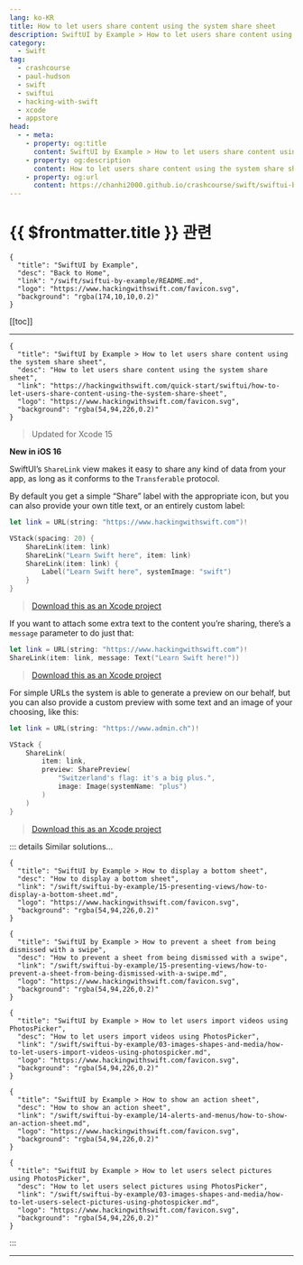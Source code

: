 ```yaml
---
lang: ko-KR
title: How to let users share content using the system share sheet
description: SwiftUI by Example > How to let users share content using the system share sheet
category:
  - Swift
tag: 
  - crashcourse
  - paul-hudson
  - swift
  - swiftui
  - hacking-with-swift
  - xcode
  - appstore
head:
  - - meta:
    - property: og:title
      content: SwiftUI by Example > How to let users share content using the system share sheet
    - property: og:description
      content: How to let users share content using the system share sheet
    - property: og:url
      content: https://chanhi2000.github.io/crashcourse/swift/swiftui-by-example/07-responding-to-events/how-to-let-users-share-content-using-the-system-share-sheet.html
---
```


# {{ $frontmatter.title }} 관련

```component VPCard
{
  "title": "SwiftUI by Example",
  "desc": "Back to Home",
  "link": "/swift/swiftui-by-example/README.md",
  "logo": "https://www.hackingwithswift.com/favicon.svg",
  "background": "rgba(174,10,10,0.2)"
}
```

[[toc]]

---

```component VPCard
{
  "title": "SwiftUI by Example > How to let users share content using the system share sheet",
  "desc": "How to let users share content using the system share sheet",
  "link": "https://hackingwithswift.com/quick-start/swiftui/how-to-let-users-share-content-using-the-system-share-sheet",
  "logo": "https://www.hackingwithswift.com/favicon.svg",
  "background": "rgba(54,94,226,0.2)"
}
```

> Updated for Xcode 15

**New in iOS 16**

SwiftUI’s `ShareLink` view makes it easy to share any kind of data from your app, as long as it conforms to the `Transferable` protocol.

By default you get a simple “Share” label with the appropriate icon, but you can also provide your own title text, or an entirely custom label:

```swift
let link = URL(string: "https://www.hackingwithswift.com")!

VStack(spacing: 20) {
    ShareLink(item: link)
    ShareLink("Learn Swift here", item: link)
    ShareLink(item: link) {
        Label("Learn Swift here", systemImage: "swift")
    }
}
```

> [<FontIcon icon="fas fa-file-zipper"/>Download this as an Xcode project](https://www.hackingwithswift.com/files/projects/swiftui/how-to-let-users-share-content-using-the-system-share-sheet-1.zip)

If you want to attach some extra text to the content you’re sharing, there’s a `message` parameter to do just that:

```swift
let link = URL(string: "https://www.hackingwithswift.com")!
ShareLink(item: link, message: Text("Learn Swift here!"))
```

> [<FontIcon icon="fas fa-file-zipper"/>Download this as an Xcode project](https://www.hackingwithswift.com/files/projects/swiftui/how-to-let-users-share-content-using-the-system-share-sheet-2.zip)

For simple URLs the system is able to generate a preview on our behalf, but you can also provide a custom preview with some text and an image of your choosing, like this:

```swift
let link = URL(string: "https://www.admin.ch")!

VStack {
    ShareLink(
        item: link,
        preview: SharePreview(
            "Switzerland's flag: it's a big plus.",
            image: Image(systemName: "plus")
        )
    )
}
```

> [<FontIcon icon="fas fa-file-zipper"/>Download this as an Xcode project](https://www.hackingwithswift.com/files/projects/swiftui/how-to-let-users-share-content-using-the-system-share-sheet-3.zip)

::: details Similar solutions…

```component VPCard
{
  "title": "SwiftUI by Example > How to display a bottom sheet",
  "desc": "How to display a bottom sheet",
  "link": "/swift/swiftui-by-example/15-presenting-views/how-to-display-a-bottom-sheet.md",
  "logo": "https://www.hackingwithswift.com/favicon.svg",
  "background": "rgba(54,94,226,0.2)"
}
```

```component VPCard
{
  "title": "SwiftUI by Example > How to prevent a sheet from being dismissed with a swipe",
  "desc": "How to prevent a sheet from being dismissed with a swipe",
  "link": "/swift/swiftui-by-example/15-presenting-views/how-to-prevent-a-sheet-from-being-dismissed-with-a-swipe.md",
  "logo": "https://www.hackingwithswift.com/favicon.svg",
  "background": "rgba(54,94,226,0.2)"
}
```

```component VPCard
{
  "title": "SwiftUI by Example > How to let users import videos using PhotosPicker",
  "desc": "How to let users import videos using PhotosPicker",
  "link": "/swift/swiftui-by-example/03-images-shapes-and-media/how-to-let-users-import-videos-using-photospicker.md",
  "logo": "https://www.hackingwithswift.com/favicon.svg",
  "background": "rgba(54,94,226,0.2)"
}
```

```component VPCard
{
  "title": "SwiftUI by Example > How to show an action sheet",
  "desc": "How to show an action sheet",
  "link": "/swift/swiftui-by-example/14-alerts-and-menus/how-to-show-an-action-sheet.md",
  "logo": "https://www.hackingwithswift.com/favicon.svg",
  "background": "rgba(54,94,226,0.2)"
}
```

```component VPCard
{
  "title": "SwiftUI by Example > How to let users select pictures using PhotosPicker",
  "desc": "How to let users select pictures using PhotosPicker",
  "link": "/swift/swiftui-by-example/03-images-shapes-and-media/how-to-let-users-select-pictures-using-photospicker.md",
  "logo": "https://www.hackingwithswift.com/favicon.svg",
  "background": "rgba(54,94,226,0.2)"
}
```

:::

---

<TagLinks />